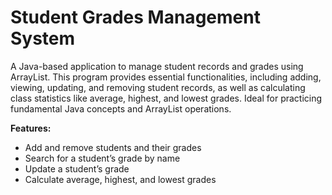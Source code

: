 # Student Grades Management System

A Java-based application to manage student records and grades using ArrayList. This program provides essential functionalities,
including adding, viewing, updating, and removing student records, as well as calculating class statistics like average, highest,
and lowest grades. Ideal for practicing fundamental Java concepts and ArrayList operations.

**Features:**
- Add and remove students and their grades
- Search for a student’s grade by name
- Update a student’s grade
- Calculate average, highest, and lowest grades

